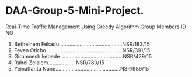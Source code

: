 # DAA-Group-5-Mini-Project.
Real-Time Traffic Management Using Greedy Algorithm
Group Members                       ID NO
1. Bethelhem Fekadu…………………………………….NSR/183/15 
2. Feven Oticho …………………………………………...NSR/391/15 
3. Girumnesh kebede ……………………………………NSR/429/15 
4. Rahel Zelalem..................                  NSR/780/15 
5. Yeinatfanta Nune……………………………………..NSR/989/15
